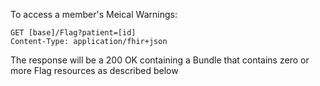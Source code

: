 
To access a member's Meical Warnings:

~~~~~~~~~~~~
GET [base]/Flag?patient=[id]
Content-Type: application/fhir+json
~~~~~~~~~~~~

The response will be a 200 OK containing a Bundle that contains zero or more 
Flag resources as described below

